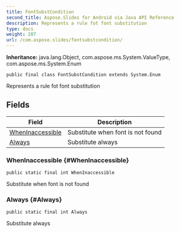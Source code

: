 ```yaml
---
title: FontSubstCondition
second_title: Aspose.Slides for Android via Java API Reference
description: Represents a rule fot font substitution
type: docs
weight: 207
url: /com.aspose.slides/fontsubstcondition/
---
```

**Inheritance:**
java.lang.Object, com.aspose.ms.System.ValueType, com.aspose.ms.System.Enum
```
public final class FontSubstCondition extends System.Enum
```

Represents a rule fot font substitution
## Fields

| Field | Description |
| --- | --- |
| [WhenInaccessible](#WhenInaccessible) | Substitute when font is not found |
| [Always](#Always) | Substitute always |
### WhenInaccessible {#WhenInaccessible}
```
public static final int WhenInaccessible
```


Substitute when font is not found

### Always {#Always}
```
public static final int Always
```


Substitute always

